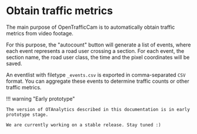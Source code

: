 # Obtain traffic metrics

The main purpose of OpenTrafficCam is to automatically obtain traffic metrics from
video footage.

For this purpose, the "autocount" button will generate a list of events, where each
event represents a road user crossing a section.
For each event, the section name, the road user class, the time and the pixel
coordinates will be saved.

An eventlist with filetype `_events.csv`  is exported in comma-separated `CSV` format.
You can aggregate these events to determine traffic counts or other traffic metrics.

!!! warning "Early prototype"

    The version of OTAnalytics described in this documentation is in early
    prototype stage.

    We are currently working on a stable release. Stay tuned :)
